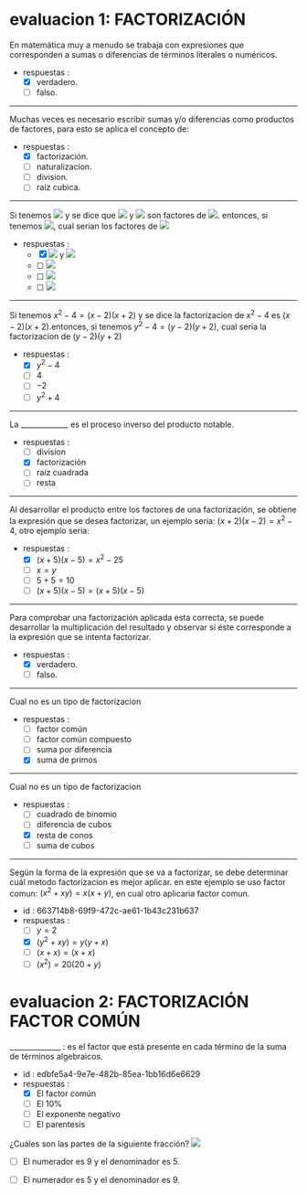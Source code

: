 # evaluacion 1: FACTORIZACIÓN
En matemática muy a menudo se trabaja con expresiones que corresponden a sumas o diferencias de términos literales o numéricos.
- respuestas :
  - [x] verdadero.
  - [ ] falso.
---
Muchas veces es necesario escribir sumas y/o diferencias como productos de factores, para esto se aplica el concepto de:
- respuestas :
  - [x] factorización.
  - [ ] naturalizacion.
  - [ ] division.
  - [ ] raiz cubica.
---
Si tenemos <img src="https://render.githubusercontent.com/render/math?math=x^2-4=(x-2)(x%2B2)"> y se dice que <img src="https://render.githubusercontent.com/render/math?math=$(x-2)"> y <img src="https://render.githubusercontent.com/render/math?math=(x%2B2)"> son factores de <img src="https://render.githubusercontent.com/render/math?math=x^2-4">. entonces, si tenemos <img src="https://render.githubusercontent.com/render/math?math=y^2-4=(y-2)(y%2B2)">, cual serian los factores de <img src="https://render.githubusercontent.com/render/math?math=y^2-4">
- respuestas :
  - [x] <img src="https://render.githubusercontent.com/render/math?math=(y-2)"> y <img src="https://render.githubusercontent.com/render/math?math=(y%2B2)">
  - [ ] <img src="https://render.githubusercontent.com/render/math?math=2">
  - [ ] <img src="https://render.githubusercontent.com/render/math?math=-4">
  - [ ] <img src="https://render.githubusercontent.com/render/math?math=y^2">
---
Si tenemos $x^2-4=(x-2)(x+2)$ y se dice la factorizacion de $x^2-4$ es $(x-2)$$(x+2)$.entonces, si tenemos $y^2-4=(y-2)(y+2)$, cual seria la factorizacion de $(y-2)(y+2)$
- respuestas :
  - [x] $y^2-4$
  - [ ] 4
  - [ ] $-2$
  - [ ] $y^2+4$
---
La _____________ es el proceso inverso del producto notable.
- respuestas :
  - [ ] division
  - [x] factorización
  - [ ] raiz cuadrada
  - [ ] resta
---
Al desarrollar el producto entre los factores de una factorización, se obtiene la expresión que se desea factorizar, un ejemplo seria: $(x+2)(x-2)=x^2-4$, otro ejemplo seria:
- respuestas :
  - [x] $(x+5)(x-5)=x^2-25$
  - [ ] $x=y$
  - [ ] $5+5=10$
  - [ ] $(x+5)(x-5)=(x+5)(x-5)$
---
Para comprobar una factorización aplicada esta correcta, se puede desarrollar la multiplicación del resultado y observar si éste corresponde a la expresión que se intenta factorizar.
- respuestas :
  - [x] verdadero.
  - [ ] falso.
---
Cual no es un tipo de factorizacion
- respuestas :
  - [ ] factor común
  - [ ] factor común compuesto
  - [ ] suma por diferencia
  - [x] suma de primos
---
Cual no es un tipo de factorizacion
- respuestas :
  - [ ] cuadrado de binomio
  - [ ] diferencia de cubos
  - [x] resta de conos 
  - [ ] suma de cubos
---
Según la forma de la expresión que se va a factorizar, se debe determinar cuál metodo factorizacion es mejor aplicar. en este ejemplo se uso factor comun: $(x^2+xy)=x(x+y)$, en cual otro aplicaria factor comun.
- id : 663714b8-69f9-472c-ae61-1b43c231b637
- respuestas :
  - [ ] $y=2$
  - [x] $(y^2+xy)=y(y+x)$
  - [ ] $(x+x)=(x+x)$
  - [ ] $(x^2)=20(20+y)$

# evaluacion 2: FACTORIZACIÓN FACTOR COMÚN
______________ : es el factor que está presente en cada término de la suma de términos algebraicos.
- id : edbfe5a4-9e7e-482b-85ea-1bb16d6e6629
- respuestas :
  - [x] El factor común
  - [ ] El 10%
  - [ ] El exponente negativo
  - [ ] El parentesis
  
 ¿Cuáles son las partes de la siguiente fracción?
 <img src="https://render.githubusercontent.com/render/math?math=\frac{5}{9}">
 - [ ]  El numerador es 9 y el denominador es 5.
 - [ ]  El numerador es 5 y el denominador es 9.
 
